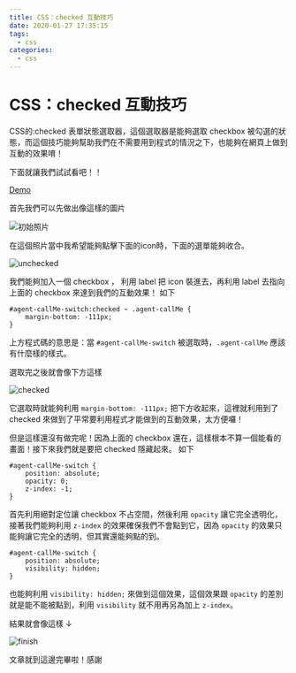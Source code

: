 ```yaml
---
title: CSS：checked 互動技巧
date: 2020-01-27 17:35:15
tags:
  - css
categories: 
  - css
---
```


# CSS：checked 互動技巧

CSS的:checked 表單狀態選取器，這個選取器是能夠選取 checkbox 被勾選的狀態，而這個技巧能夠幫助我們在不需要用到程式的情況之下，也能夠在網頁上做到互動的效果唷！

下面就讓我們試試看吧！！

[Demo](https://codepen.io/Chee7o/pen/zYGwrQG)

首先我們可以先做出像這樣的圖片

![初始照片](https://firebasestorage.googleapis.com/v0/b/cheetoblog-8edf4.appspot.com/o/CSS%EF%BC%9Achecked%2Fcheck%E5%88%9D%E5%A7%8B.jpg?alt=media&token=ff6fd95a-3b7b-4f22-aec0-d5e4f5a6f6e0)

在這個照片當中我希望能夠點擊下面的icon時，下面的選單能夠收合。

![unchecked](https://firebasestorage.googleapis.com/v0/b/cheetoblog-8edf4.appspot.com/o/CSS%EF%BC%9Achecked%2Funchecked.jpg?alt=media&token=5448e757-9c4c-483e-bf7d-c939c70ece0d)

我們能夠加入一個 checkbox ， 利用 label 把 icon 裝進去，再利用 label 去指向上面的 checkbox 來達到我們的互動效果！ 如下

```
#agent-callMe-switch:checked ~ .agent-callMe {
    margin-bottom: -111px;
}
```

上方程式碼的意思是：當 `#agent-callMe-switch` 被選取時，`.agent-callMe` 應該有什麼樣的樣式。

選取完之後就會像下方這樣

![checked](https://firebasestorage.googleapis.com/v0/b/cheetoblog-8edf4.appspot.com/o/CSS%EF%BC%9Achecked%2Fchecked.jpg?alt=media&token=9ed59946-5837-41f2-bb24-e423cc58585c)

它選取時就能夠利用 `margin-bottom: -111px;` 把下方收起來，這裡就利用到了 checked 來做到了平常要利用程式才能做到的互動效果，太方便囉！

但是這樣還沒有做完呢！因為上面的 checkbox 還在，這樣根本不算一個能看的畫面！接下來我們就是要把 checked 隱藏起來。 如下

```
#agent-callMe-switch {
    position: absolute;
    opacity: 0;
    z-index: -1;
}
```

首先利用絕對定位讓 checkbox 不占空間，然後利用 `opacity` 讓它完全透明化，接著我們能夠利用 `z-index` 的效果確保我們不會點到它，因為 `opacity` 的效果只能夠讓它完全的透明，但其實還能夠點的到。

```
#agent-callMe-switch {
    position: absolute;
    visibility: hidden;
}
```
 
也能夠利用 `visibility: hidden;` 來做到這個效果，這個效果跟 `opacity` 的差別就是能不能被點到，利用 `visibility` 就不用再另為加上 `z-index`。

結果就會像這樣 ↓

![finish](https://firebasestorage.googleapis.com/v0/b/cheetoblog-8edf4.appspot.com/o/CSS%EF%BC%9Achecked%2F%E9%9A%B1%E8%97%8Fcheck%E5%AE%8C%E7%95%A2.jpg?alt=media&token=d7e80bf9-f875-46e7-8fa8-7e5213c042d3)


文章就到這邊完畢啦！感謝